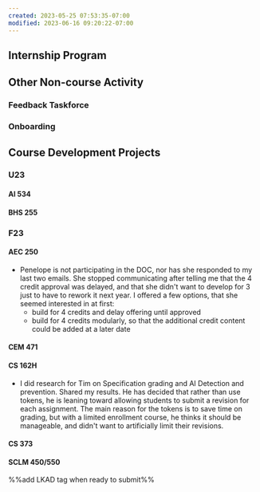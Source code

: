 ```yaml
---
created: 2023-05-25 07:53:35-07:00
modified: 2023-06-16 09:20:22-07:00
---
```

## Internship Program

## Other Non-course Activity

### Feedback Taskforce

### Onboarding

## Course Development Projects

### U23

#### AI 534

#### BHS 255

### F23

#### AEC 250

- Penelope is not participating in the DOC, nor has she responded to my last two emails. She stopped communicating after telling me that the 4 credit approval was delayed, and that she didn't want to develop for 3 just to have to rework it next year. I offered a few options, that she seemed interested in at first: 
	- build for 4 credits and delay offering until approved
	- build for 4 credits modularly, so that the additional credit content could be added at a later date

#### CEM 471

#### CS 162H

- I did research for Tim on Specification grading and AI Detection and prevention. Shared my results. He has decided that rather than use tokens, he is leaning toward allowing students to submit a revision for each assignment. The main reason for the tokens is to save time on grading, but with a limited enrollment course, he thinks it should be manageable, and didn't want to artificially limit their revisions. 

#### CS 373

#### SCLM 450/550

%%add LKAD tag when ready to submit%%